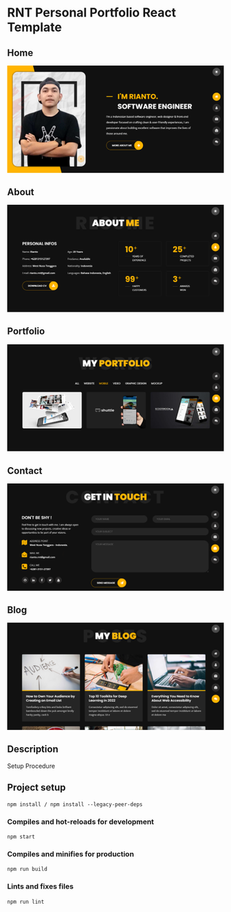# RNT Personal Portfolio React Template

## Home

[![](https://github.com/Rianto-RNT/rnt-portfolio-template/blob/main/rnt-portfolio-template/src/assets/overview/rnt-image-profile.png)](https://github.com/Rianto-RNT/rnt-portfolio-template)

## About

[![](https://github.com/Rianto-RNT/rnt-portfolio-template/blob/main/rnt-portfolio-template/src/assets/overview/rnt-image-about.png)](https://github.com/Rianto-RNT/rnt-portfolio-template)

## Portfolio

[![](https://github.com/Rianto-RNT/rnt-portfolio-template/blob/main/rnt-portfolio-template/src/assets/overview/rnt-image-portfolio.png)](https://github.com/Rianto-RNT/rnt-portfolio-template)

## Contact

[![](https://github.com/Rianto-RNT/rnt-portfolio-template/blob/main/rnt-portfolio-template/src/assets/overview/rnt-image-contact.png)](https://github.com/Rianto-RNT/rnt-portfolio-template)

## Blog

[![](https://github.com/Rianto-RNT/rnt-portfolio-template/blob/main/rnt-portfolio-template/src/assets/overview/rnt-image-blog.png)](https://github.com/Rianto-RNT/rnt-portfolio-template)

## Description

Setup Procedure

## Project setup

```
npm install / npm install --legacy-peer-deps
```

### Compiles and hot-reloads for development

```
npm start
```

### Compiles and minifies for production

```
npm run build
```

### Lints and fixes files

```
npm run lint
```
